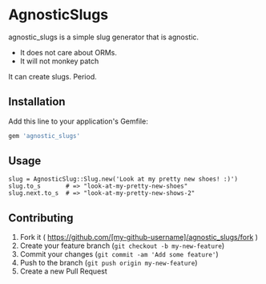 # AgnosticSlugs

agnostic_slugs is a simple slug generator that is agnostic.

* It does not care about ORMs.
* It will not monkey patch

It can create slugs. Period.

## Installation

Add this line to your application's Gemfile:

```ruby
gem 'agnostic_slugs'
```

## Usage

    slug = AgnosticSlug::Slug.new('Look at my pretty new shoes! :)')
    slug.to_s       # => "look-at-my-pretty-new-shoes"
    slug.next.to_s  # => "look-at-my-pretty-new-shows-2"

## Contributing

1. Fork it ( https://github.com/[my-github-username]/agnostic_slugs/fork )
2. Create your feature branch (`git checkout -b my-new-feature`)
3. Commit your changes (`git commit -am 'Add some feature'`)
4. Push to the branch (`git push origin my-new-feature`)
5. Create a new Pull Request
